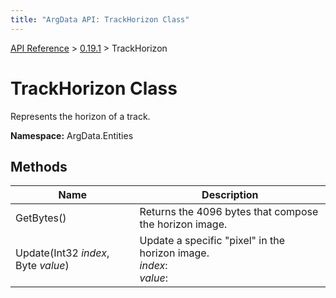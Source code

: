 ```yaml
---
title: "ArgData API: TrackHorizon Class"
---
```


[API Reference](/argdata/api/) &gt; [0.19.1](/argdata/api/0.19.1/) &gt; TrackHorizon

# TrackHorizon Class

Represents the horizon of a track.

**Namespace:** ArgData.Entities

## Methods

<table class="table table-bordered table-striped ">
<thead>
  <tr>
    <th>Name</th>
    <th>Description</th>
  </tr>
</thead>
<tbody>
  <tr>
    <td>GetBytes()</td>
    <td>Returns the 4096 bytes that compose the horizon image.</td>
  </tr>
  <tr>
    <td>Update(Int32 <em>index</em>, Byte <em>value</em>)</td>
    <td>Update a specific "pixel" in the horizon image.<br /><em>index</em>: <br /><em>value</em>: <br /></td>
  </tr>
</tbody>
</table>


